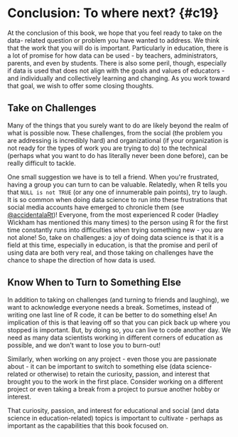 
# Conclusion: To where next? {#c19}

At the conclusion of this book, we hope that you feel ready to take on the data-
related question or problem you have wanted to address. We think that the work
that you will do is important. Particularly in education, there is a lot of
promise for how data can be used - by teachers, administrators, parents, and
even by students. There is also some peril, though, especially if data is used
that does not align with the goals and values of educators - and individually
and collectively learning and changing. As you work toward that goal, we wish to
offer some closing thoughts.

## Take on Challenges

Many of the things that you surely want to do are likely beyond the realm of
what is possible now. These challenges, from the social (the problem you are
addressing is incredibly hard) and organizational (if your organization is not
ready for the types of work you are trying to do) to the technical (perhaps what
you want to do has literally never been done before), can be really difficult to
tackle.

One small suggestion we have is to tell a friend. When you're frustrated, having
a group you can turn to can be valuable. Relatedly, when R tells you that `NULL
is not TRUE` (or any one of innumerable pain points), try to laugh. It is so
common when doing data science to run into these frustrations that social media
accounts have emerged to chronicle them (see
[@accidentalaRt](https:/twitter.com/accidentalart))! Everyone, from the most
experienced R coder (Hadley Wickham has mentioned this many times) to the person
using R for the first time constantly runs into difficulties when trying
something new - you are not alone! So, take on challenges: a joy of doing data
science is that it is a field at this time, especially in education, is that the
promise and peril of using data are both very real, and those taking on
challenges have the chance to shape the direction of how data is used.

## Know When to Turn to Something Else

In addition to taking on challenges (and turning to friends and laughing), we
want to acknowledge everyone needs a break. Sometimes, instead of writing one
last line of R code, it can be better to do something else! An implication of
this is that leaving off so that you can pick back up where you stopped is
important. But, by doing so, you can live to code another day. We need as many
data scientists working in different corners of education as possible, and we
don't want to lose you to burn-out!

Similarly, when working on any project - even those you
are passionate about - it can be important to switch to something else (data
science-related or otherwise) to retain the curiosity, passion, and interest
that brought you to the work in the first place. Consider working on a different
project or even taking a break from a project to pursue another hobby or
interest.

That curiosity, passion, and interest for educational and social (and data
science in education-related) topics is important to cultivate - perhaps as
important as the capabilities that this book focused on.
